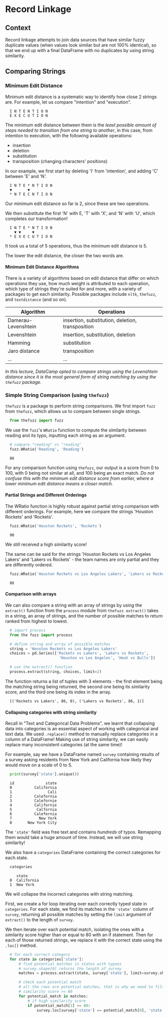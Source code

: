 # Record Linkage

## Context

Record linkage attempts to join data sources that have similar fuzzy duplicate values
(when values look similar but are not 100% identical), so that we end up with a final
DataFrame with no duplicates by using string similarity.

## Comparing Strings

### Minimum Edit Distance

Minimum edit distance is a systematic way to identify how close 2 strings are. For example,
let us compare "intention" and "execution".

```
  I N T E N T I O N
  E X E C U T I O N
```

The minimum edit distance between them is the *least possible amount of steps needed to
transition from one string to another*, in this case, from intention to execution, with the
following available operations:

- insertion
- deletion
- substitution
- transposition (changing characters' positions)

In our example, we first start by deleting 'I' from 'intention', and adding 'C' between 'E'
and 'N'.

```
  I N T E * N T I O N
  ▼       ▼
  * N T E C N T I O N
```

Our minimum edit distance so far is 2, since these are two operations.

We then substitute the first 'N' with E, 'T' with 'X', and 'N' with 'U', which completes our
transformation!

```
  I N T E * N T I O N
    ▼ ▼     ▼
  * E X E C U T I O N
```

It took us a total of 5 operations, thus the minimum edit distance is 5.

The lower the edit distance, the closer the two words are.

#### Minimum Edit Distance Algorithms

There is a variety of algorithms based on edit distance that differ on which operations they
use, how much weight is attributed to each operation, which type of strings they're suited
for and more, with a variety of packages to get each similarity. Possible packages include
`nltk`, `thefuzz`, and `textdistance` (and so on).

| Algorithm | Operations |
|---|---|
| Damerau-Levenshtein | insertion, substitution, deletion, transposition |
| Levenshtein | insertion, substitution, deletion |
| Hamming | substitution |
| Jaro distance | transposition |
| ... | ... |

*In this lecture, DataCamp opted to compare strings using the Levenshtein distance since it
is the most general form of string matching by using the `thefuzz` package.*

### Simple String Comparison (using `thefuzz`)

`thefuzz` is a package to perform string comparisons. We first import `fuzz` from `thefuzz`,
which allows us to compare between single strings.

```python
  from thefuzz import fuzz
```

We use the `fuzz`'s `WRatio` function to compute the similarity between reading and its typo,
inputting each string as an argument.

```python
  # compare "reeding" vs "reading"
  fuzz.WRatio('Reeding', 'Reading')
```

```console
  86
```

For any comparison function using `thefuzz`, our output is a score from 0 to 100, with 0
being not similar at all, and 100 being an exact match. *Do not confuse this with the
minimum edit distance score from earlier, where a lower minimum edit distance means a closer
match.*

#### Partial Strings and Different Orderings

The WRatio function is highly robust against partial string comparison with different
orderings. For example, here we compare the strings 'Houston Rockets' and 'Rockets'.

```python
  fuzz.WRatio('Houston Rockets', 'Rockets')
```

```console
  90
```

We still received a high similarity score!

The same can be said for the strings 'Houston Rockets vs Los Angeles Lakers' and 'Lakers vs
Rockets' - the team names are only partial and they are differently ordered.

```python
  fuzz.WRatio('Houston Rockets vs Los Angeles Lakers', 'Lakers vs Rockets')
```

```console
  86
```

#### Comparison with arrays

We can also compare a string with an array of strings by using the `extract()` function
from the `process` module from `thefuzz`. `extract()` takes in a string, an array of
strings, and the number of possible matches to return ranked from highest to lowest.

```python
  # import process
  from the fuzz import process

  # define string and array of possible matches
  string = 'Houston Rockets vs Los Angeles Lakers'
  choices = pd.Series(['Rockets vs Lakers', 'Lakers vs Rockets',
                        'Houston vs Los Angeles', 'Heat vs Bulls'])

  # use the extract() function
  process.extract(string, choices, limit=2)
```

The function returns a list of tuples with 3 elements - the first element being the
matching string being returned, the second one being its similarity score, and the third one
being its index in the array.

```console
  [('Rockets vs Lakers', 86, 0), ('Lakers vs Rockets', 86, 1)]
```

#### Collapsing categories with string similarity

Recall in "Text and Categorical Data Problems", we learnt that collapsing data into
categories is an essential aspect of working with categorical and text data. We used
`.replace()` method to manually replace categories in a column of a DataFrame! Making use
of string similarity, we can easily replace many inconsistent categories (at the same time)!

For example, say we have a DataFrame named `survey` containing results of a survey asking
residents from New York and California how likely they would move on a scale of 0 to 5.

```python
  print(survey['state'].unique())
```

```console
  id              state
  0          California
  1                Cali
  2          Calefornia
  3          Calefornie
  4          Californie
  5           Calfornia
  6          Calefernia
  7            New York
  8       New York City
```

The `'state'` field was free text and contains *hundreds* of typos. Remapping them would
take a huge amount of time. Instead, we will use string similarity!

We also have a `categories` DataFrame containing the correct categories for each state.

```python
  categories
```

```console
     state
  0  California
  1  New York
```

We will collapse the incorrect categories with string matching.

First, we create a for loop iterating over each correctly typed state in `categories`. For
each state, we find its matches in the `'state'` column of `survey`, returning all possible
matches by setting the `limit` argument of `extract()` to the length of `survey`. 

We then iterate over each potential match, isolating the ones with a similarity score
higher than or equal to 80 with an if statement. Then for each of those returned strings,
we replace it with the correct state using the `.loc[]` method.

```python
  # for each correct category
  for state in categories['state']:
      # find potential matches in states with typoes
      # survey.shape[0] returns the length of survey
      matches = process.extract(state, survey['state'], limit=survey.shape[0])

      # check each potential match
      # all the rows are potential matches, that is why we need to filter out
      # similarity score >= 80
      for potential_match in matches:
          # if high similarity score
          if potential_match[1] >= 80:
              survey.loc[survey['state'] == potential_match[0], 'state'] = state
```
